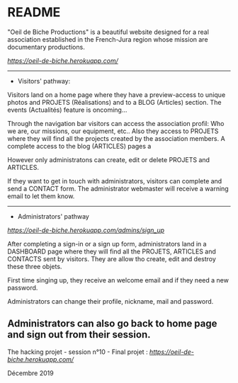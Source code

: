 # README

"Oeil de Biche Productions" is a beautiful website designed for a real association established in the French-Jura region whose mission are documentary productions.

*https://oeil-de-biche.herokuapp.com/*

-----

* Visitors' pathway:

Visitors land on a home page where they have a preview-access to unique photos and PROJETS (Réalisations) and to a BLOG (Articles) section. The events (Actualités) feature is oncoming...

Through the navigation bar visitors can access the association profil: Who we are, our missions, our equipment, etc..
Also they access to PROJETS where they will find all the projects created by the association members.
A complete access to the blog (ARTICLES) pages a

However only administratons can create, edit or delete PROJETS and ARTICLES.

If they want to get in touch with administrators, visitors can complete and send a CONTACT form. The administrator webmaster will receive a warning email to let them know.



-----

* Administrators' pathway

*https://oeil-de-biche.herokuapp.com/admins/sign_up*

After completing a sign-in or a sign up form, administrators land in a DASHBOARD page where they will find all the PROJETS, ARTICLES and CONTACTS sent by visitors. They are allow tho create, edit and destroy these three objets.

First time singing up, they receive an welcome email and if they need a new password.

Administrators can change their profile, nickname, mail and password. 

Administrators can also go back to home page and sign out from their session.
-----

The hacking projet - session n°10 - Final projet :  *https://oeil-de-biche.herokuapp.com/*

Décembre 2019